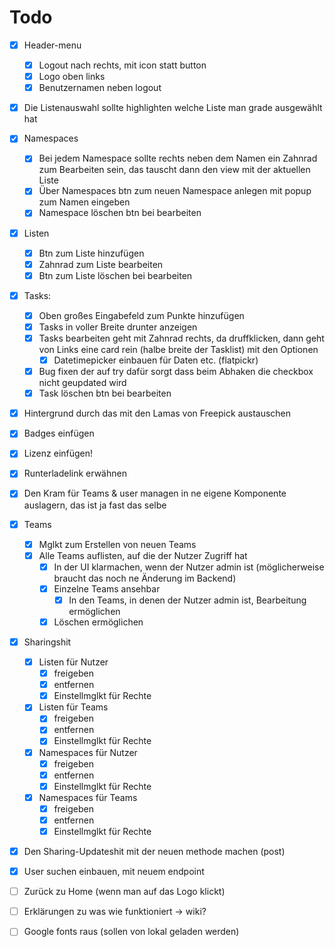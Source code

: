 # Todo

* [x] Header-menu
    * [x] Logout nach rechts, mit icon statt button
    * [x] Logo oben links
    * [x] Benutzernamen neben logout
* [x] Die Listenauswahl sollte highlighten welche Liste man grade ausgewählt hat
* [x] Namespaces
    * [x] Bei jedem Namespace sollte rechts neben dem Namen ein Zahnrad zum Bearbeiten sein, das tauscht dann den view mit der aktuellen Liste
    * [x] Über Namespaces btn zum neuen Namespace anlegen mit popup zum Namen eingeben
    * [x] Namespace löschen btn bei bearbeiten
* [x] Listen
    * [x] Btn zum Liste hinzufügen
    * [x] Zahnrad zum Liste bearbeiten
    * [x] Btn zum Liste löschen bei bearbeiten
* [x] Tasks:
    * [x] Oben großes Eingabefeld zum Punkte hinzufügen
    * [x] Tasks in voller Breite drunter anzeigen
    * [x] Tasks bearbeiten geht mit Zahnrad rechts, da druffklicken, dann geht von Links eine card rein (halbe breite der Tasklist) mit den Optionen
      * [x] Datetimepicker einbauen für Daten etc. (flatpickr)
    * [x] Bug fixen der auf try dafür sorgt dass beim Abhaken die checkbox nicht geupdated wird
    * [x] Task löschen btn bei bearbeiten
* [x] Hintergrund durch das mit den Lamas von Freepick austauschen
* [x] Badges einfügen
* [x] Lizenz einfügen!
* [x] Runterladelink erwähnen
* [x] Den Kram für Teams & user managen in ne eigene Komponente auslagern, das ist ja fast das selbe

* [x] Teams
    * [x] Mglkt zum Erstellen von neuen Teams
    * [x] Alle Teams auflisten, auf die der Nutzer Zugriff hat
        * [x] In der UI klarmachen, wenn der Nutzer admin ist (möglicherweise braucht das noch ne Änderung im Backend)
        * [x] Einzelne Teams ansehbar
            * [x] In den Teams, in denen der Nutzer admin ist, Bearbeitung ermöglichen
	    * [x] Löschen ermöglichen

* [x] Sharingshit
    * [x] Listen für Nutzer
        * [x] freigeben
        * [x] entfernen
        * [x] Einstellmglkt für Rechte
    * [x] Listen für Teams
        * [x] freigeben
        * [x] entfernen
        * [x] Einstellmglkt für Rechte
    * [x] Namespaces für Nutzer
        * [x] freigeben
        * [x] entfernen
        * [x] Einstellmglkt für Rechte
    * [x] Namespaces für Teams
        * [x] freigeben
        * [x] entfernen
        * [x] Einstellmglkt für Rechte
* [x] Den Sharing-Updateshit mit der neuen methode machen (post)
* [x] User suchen einbauen, mit neuem endpoint
* [ ] Zurück zu Home (wenn man auf das Logo klickt)
* [ ] Erklärungen zu was wie funktioniert -> wiki?
* [ ] Google fonts raus (sollen von lokal geladen werden)
